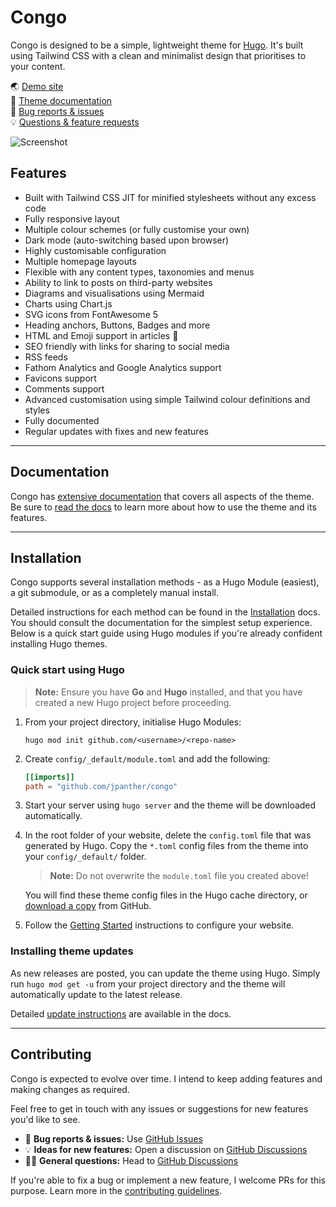 # Congo

Congo is designed to be a simple, lightweight theme for [Hugo](https://gohugo.io). It's built using Tailwind CSS with a clean and minimalist design that prioritises to your content.

🌏 [Demo site](https://jpanther.github.io/congo/)  
📑 [Theme documentation](https://jpanther.github.io/congo/docs/)  
🐛 [Bug reports & issues](https://github.com/jpanther/congo/issues)  
💡 [Questions & feature requests](https://github.com/jpanther/congo/discussions)

![Screenshot](https://raw.githubusercontent.com/jpanther/congo/stable/images/screenshot.png)

## Features

- Built with Tailwind CSS JIT for minified stylesheets without any excess code
- Fully responsive layout
- Multiple colour schemes (or fully customise your own)
- Dark mode (auto-switching based upon browser)
- Highly customisable configuration
- Multiple homepage layouts
- Flexible with any content types, taxonomies and menus
- Ability to link to posts on third-party websites
- Diagrams and visualisations using Mermaid
- Charts using Chart.js
- SVG icons from FontAwesome 5
- Heading anchors, Buttons, Badges and more
- HTML and Emoji support in articles 🎉
- SEO friendly with links for sharing to social media
- RSS feeds
- Fathom Analytics and Google Analytics support
- Favicons support
- Comments support
- Advanced customisation using simple Tailwind colour definitions and styles
- Fully documented
- Regular updates with fixes and new features

---

## Documentation

Congo has [extensive documentation](https://jpanther.github.io/congo/docs/) that covers all aspects of the theme. Be sure to [read the docs](https://jpanther.github.io/congo/docs/) to learn more about how to use the theme and its features.

---

## Installation

Congo supports several installation methods - as a Hugo Module (easiest), a git submodule, or as a completely manual install.

Detailed instructions for each method can be found in the [Installation](https://jpanther.github.io/congo/docs/installation) docs. You should consult the documentation for the simplest setup experience. Below is a quick start guide using Hugo modules if you're already confident installing Hugo themes.

### Quick start using Hugo

> **Note:** Ensure you have **Go** and **Hugo** installed, and that you have created a new Hugo project before proceeding.

1. From your project directory, initialise Hugo Modules:

   ```shell
   hugo mod init github.com/<username>/<repo-name>
   ```

2. Create `config/_default/module.toml` and add the following:

   ```toml
   [[imports]]
   path = "github.com/jpanther/congo"
   ```

3. Start your server using `hugo server` and the theme will be downloaded automatically.

4. In the root folder of your website, delete the `config.toml` file that was generated by Hugo. Copy the `*.toml` config files from the theme into your `config/_default/` folder.

   > **Note:** Do not overwrite the `module.toml` file you created above!

   You will find these theme config files in the Hugo cache directory, or [download a copy](https://minhaskamal.github.io/DownGit/#/home?url=https://github.com/jpanther/congo/tree/stable/config/_default) from GitHub.

5. Follow the [Getting Started](https://jpanther.github.io/congo/docs/getting-started/) instructions to configure your website.

### Installing theme updates

As new releases are posted, you can update the theme using Hugo. Simply run `hugo mod get -u` from your project directory and the theme will automatically update to the latest release.

Detailed [update instructions](https://jpanther.github.io/congo/docs/installation/#installing-updates) are available in the docs.

---

## Contributing

Congo is expected to evolve over time. I intend to keep adding features and making changes as required.

Feel free to get in touch with any issues or suggestions for new features you'd like to see.

- 🐛 **Bug reports & issues:** Use [GitHub Issues](https://github.com/jpanther/congo/issues)
- 💡 **Ideas for new features:** Open a discussion on [GitHub Discussions](https://github.com/jpanther/congo/discussions)
- 🙋‍♀️ **General questions:** Head to [GitHub Discussions](https://github.com/jpanther/congo/discussions)

If you're able to fix a bug or implement a new feature, I welcome PRs for this purpose. Learn more in the [contributing guidelines](https://github.com/jpanther/congo/blob/dev/CONTRIBUTING.md).
